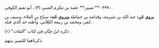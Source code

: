 ٣٩٩٠ -** تمييز:** عقبة بن مكرم الضبي (٣) ، أبو نعيم الكوفي.

**يروي عَن:** عبد الله بن شبرمة، وقدامة بن حماطة.**ويروي عَنه:** سباع بن العلاء، وسيف بن عُمَر، ومحمد بن ربيعة الكِلابي. وأظنه جد الذي قبله.

ذكره ابنُ حِبَّان فِي كتاب "الثقات" (١) .

ذكرناهما للتمييز بينهم.
